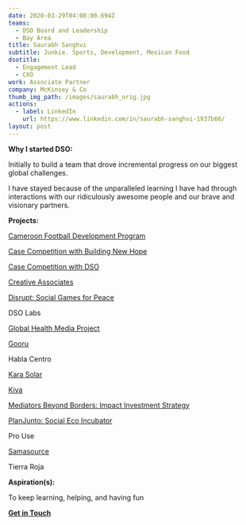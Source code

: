 ```yaml
---
date: 2020-03-29T04:08:00.694Z
teams:
  - DSO Board and Leadership
  - Bay Area
title: Saurabh Sanghvi
subtitle: Junkie. Sports, Development, Mexican Food
dsotitle:
  - Engagement Lead
  - CXO
work: Associate Partner
company: McKinsey & Co
thumb_img_path: /images/saurabh_orig.jpg
actions:
  - label: LinkedIn
    url: https://www.linkedin.com/in/saurabh-sanghvi-1937b66/
layout: post
---
```

**Why I started DSO:** 

Initially to build a team that drove incremental progress on our biggest global challenges.

I have stayed because of the unparalleled learning I have had through interactions with our ridiculously awesome people and our brave and visionary partners.

**Projects:**

[Cameroon Football Development Program](https://openfieldintl.org/) 

[Case Competition with Building New Hope](https://www.globalgiving.org/projects/enable-volunteer-consultants-tackle-global-issues/reports/?subid=107650)

[Case Competition with DSO](https://www.globalgiving.org/projects/enable-volunteer-consultants-tackle-global-issues/reports/?subid=127473)

[Creative Associates](https://www.creativeassociatesinternational.com/)

[Disrupt: Social Games for Peace](https://dsowebsite-179d5.netlify.com/posts/disrupt/) 

DSO Labs

[Global Health Media Project](https://dsowebsite-179d5.netlify.com/posts/global-health-media-project/)

[Gooru](http://gooru.org/about/)

Habla Centro

[Kara Solar](https://karasolar.com/)

[Kiva](https://www.kiva.org/)

[Mediators Beyond Borders: Impact Investment Strategy](https://mediatorsbeyondborders.org/)

[PlanJunto: Social Eco Incubator](https://dsowebsite-179d5.netlify.com/posts/planjunto/)

Pro Use

[Samasource](https://www.samasource.com/)

Tierra Roja

**Aspiration(s):**

To keep learning, helping, and having fun

**[Get in Touch](mailto:ssanghvi@dsoglobal.org)**
